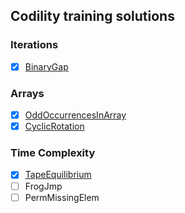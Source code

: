 ## Codility training solutions

### Iterations
- [x] [BinaryGap](https://github.com/khandz/til/blob/master/programming/codility_training_solutions/binary_gap.md)

### Arrays
- [x] [OddOccurrencesInArray](https://github.com/khandz/til/blob/master/programming/codility_training_solutions/odd_occurences_in_array.md)
- [x] [CyclicRotation](https://github.com/khandz/til/blob/master/programming/codility_training_solutions/cyclic_rotation.md)

### Time Complexity
- [x] [TapeEquilibrium](https://github.com/khandz/til/blob/master/programming/codility_training_solutions/tape_equilibrium.md)
- [ ] FrogJmp
- [ ] PermMissingElem
